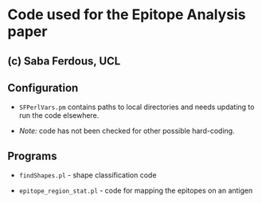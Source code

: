 Code used for the Epitope Analysis paper
========================================

(c) Saba Ferdous, UCL
---------------------

Configuration
-------------

- `SFPerlVars.pm` contains paths to local directories and needs updating
to run the code elsewhere.

- *Note:* code has not been checked for other possible hard-coding.

Programs
--------

- `findShapes.pl` - shape classification code

- `epitope_region_stat.pl` - code for mapping the epitopes on an antigen

